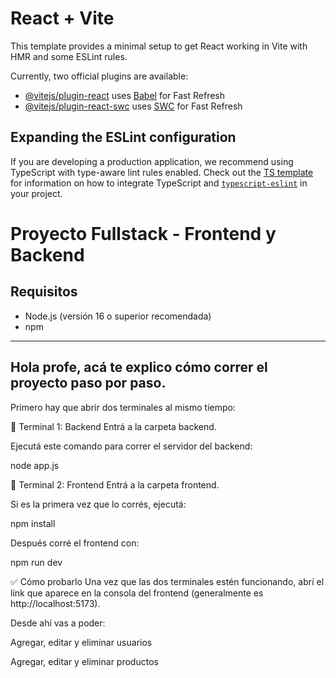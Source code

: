 # React + Vite

This template provides a minimal setup to get React working in Vite with HMR and some ESLint rules.

Currently, two official plugins are available:

- [@vitejs/plugin-react](https://github.com/vitejs/vite-plugin-react/blob/main/packages/plugin-react) uses [Babel](https://babeljs.io/) for Fast Refresh
- [@vitejs/plugin-react-swc](https://github.com/vitejs/vite-plugin-react/blob/main/packages/plugin-react-swc) uses [SWC](https://swc.rs/) for Fast Refresh

## Expanding the ESLint configuration

If you are developing a production application, we recommend using TypeScript with type-aware lint rules enabled. Check out the [TS template](https://github.com/vitejs/vite/tree/main/packages/create-vite/template-react-ts) for information on how to integrate TypeScript and [`typescript-eslint`](https://typescript-eslint.io) in your project.
# Proyecto Fullstack - Frontend y Backend

## Requisitos

- Node.js (versión 16 o superior recomendada)
- npm

---

## Hola profe, acá te explico cómo correr el proyecto paso por paso.

Primero hay que abrir dos terminales al mismo tiempo:

🔹 Terminal 1: Backend
Entrá a la carpeta backend.

Ejecutá este comando para correr el servidor del backend:

node app.js

🔹 Terminal 2: Frontend
Entrá a la carpeta frontend.

Si es la primera vez que lo corrés, ejecutá:

npm install


Después corré el frontend con:

npm run dev

✅ Cómo probarlo
Una vez que las dos terminales estén funcionando, abrí el link que aparece en la consola del frontend (generalmente es http://localhost:5173).

Desde ahí vas a poder:

Agregar, editar y eliminar usuarios

Agregar, editar y eliminar productos





